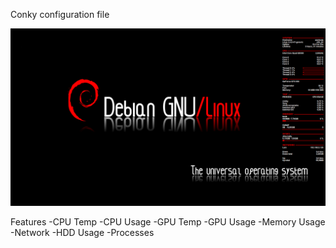 Conky configuration file

![stack Overflow](https://github.com/chekenda/conky/blob/master/Bildschirmfoto_2016-11-25_14-20-11.png?raw=true)

Features
-CPU Temp
-CPU Usage
-GPU Temp
-GPU Usage
-Memory Usage
-Network
-HDD Usage
-Processes 
